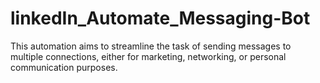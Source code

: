 # linkedIn_Automate_Messaging-Bot
This automation aims to streamline the task of sending messages to multiple connections, either for marketing, networking, or personal communication purposes.
